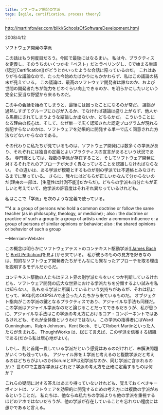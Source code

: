 ```yaml
---
title: ソフトウェア開発の学派
tags: [agile, certification, process theory]
---
```


http://martinfowler.com/bliki/SchoolsOfSoftwareDevelopment.html

2008/4/12

ソフトウェア開発の学派



この話はもう何度目だろう。今回で最後にはなるまい。
私は今、プラクティスを定義し、そのうちのいくつかを「ベスト」だとラベリングし、Cで始まる単語(認定[Certification])がどうとかいったような会話に陥っているのだ。
これはありがちな議論なので、たった今始めたばかりにもかかわらず、私はこの議論の結末が見えている。
この議論は、最高のソフトウェア開発者は誰なのか、および世間の開発者たちが能力をどのぐらい向上できるのか、を明らかにしたいという完全に妥当な野望から来るものだ。



この手の会話を始めてしまうと、最後には困ったことになるのが常だ。
議論が過熱しすぎてグループにひびが入るか、でなければ議論は盛り上がらず、他人から馬鹿にされてしまうような結論しか出ないか、どちらかだ。
こういうことになる理由の核心は、そして、なぜ単一で広く認知された認定プログラムが現れる気配すらないのかは、ソフトウェアを効果的に開発する単一で広く同意された方法などないからなのである。



その代わりに私たちが見ているものは、ソフトウェア開発には数多くの学派があり、それぞれには独自の定義とよいプラクティスの宣言があるという状況である。
専門職としては、複数の学派が存在すること、そしてソフトウェア開発に対するそれぞれのアプローチが大きく異なっていることを認識しなければならない。
その違いは、ある学派が模範とするものが別の学派では不適格とみなされるまでに至っている。
さらに、我々にはどちらが正しいかなんて分からないのだ(理由の一部は、[生産性は計測不能]]だからだ)。どちらの学派も自分たちが正しいと考えていて、他学派の許容度はそれぞれ異なっているけれども。



私はここで「学派」を次のような定義で使っている。

""4 a: a group of persons who hold a common doctrine or follow the same teacher (as in philosophy, theology, or medicine) <the Aristotelian school>; also : the doctrine or practice of such a group b: a group of artists under a common influence c: a group of persons of similar opinions or behavior; also : the shared opinions or behavior of such a group <other schools of thought>

--Merriam-Webster



この概念は明らかにソフトウェアテストのコンテキスト駆動学派([[James Bach](http://www.satisfice.com/blog/archives/74) と [Brett Pettichord](http://www.io.com/%7Ewazmo/papers/four_schools.pdf)を見よ)から来ている。
私が彼らのものの見方を好きなのは、知的なソフトウェア開発者たちがそんなにも異なったアプローチを取る理由を説明するモデルだからだ。



コンテキスト駆動の人たちはテスト界の別学派たちをいくつか判断しているけれども、ソフトウェア開発の広大な世界における学派たちを分類するよい試みを私は知らない。
私もある学派に所属しているという気持ちがあるが、それは私にとって、90年代のOOPSLAで出会った人たちから来ているものだ。
オブジェクト指向がこの学派の鍵となるプラクティスであり、アジャイルな手法も同様だ。
この学派はアジャイル学派なのだと論じることだってできるだろうが、私が思うに、アジャイルな手法はこの学派の考え方におけるコア・コンポーネントではあるけれども、それが全体像というわけではない。
この学派の指導者にはWard Cunningham、Ralph Johnson、Kent Beck、そしてRobert Martinといった人たちが含まれる。
ThoughtWorks は、総じて言えば、この学派を信奉する組織である(だから私は居心地がよい)。



しかし、割と首尾一貫している学派だという感覚はあるのだけれど、未解決問題がいくつも残っている。
アジャイル界を１学派と考えるのと複数学派だと考えるのはどちらがよいのか(ScrumとXPは別学派なのか、同じ学派に含まれるのか)？
世の中で主要な学派はどれだ？学派の考え方を正確に定義するものは何か？



これらの疑問に対する答えはあまり持っていないけれども、覚えておくべきキーポイントは、ソフトウェアを効果的に開発するための考え方には複数の学派があるということだ。
私たちは、他ならぬ私たちの学派よりも他の学派を重視するほどのアホではないだろうが、他の学派が存在していることを忘れない程度には愚かであると言える。

